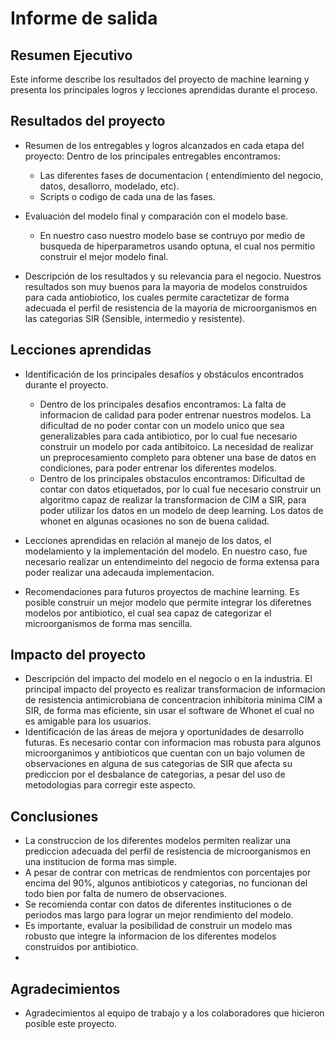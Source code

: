 # Informe de salida

## Resumen Ejecutivo

Este informe describe los resultados del proyecto de machine learning y presenta los principales logros y lecciones aprendidas durante el proceso.

## Resultados del proyecto

- Resumen de los entregables y logros alcanzados en cada etapa del proyecto:
  Dentro de los principales entregables encontramos:
  - Las diferentes fases de documentacion ( entendimiento del negocio, datos, desallorro, modelado, etc).
  - Scripts o codigo de cada una de las fases.
    
- Evaluación del modelo final y comparación con el modelo base.
  - En nuestro caso nuestro modelo base se contruyo por medio de busqueda de hiperparametros usando optuna, el cual nos permitio construir el mejor modelo final.
      
- Descripción de los resultados y su relevancia para el negocio.
  Nuestros resultados son muy buenos para la mayoria de modelos construidos para cada antiobiotico, los cuales permite caractetizar de forma adecuada el perfil de resistencia de la mayoria  de microorganismos en las categorias SIR (Sensible, intermedio y resistente).

## Lecciones aprendidas

- Identificación de los principales desafíos y obstáculos encontrados durante el proyecto.
  - Dentro de los principales desafios encontramos:
    La falta de informacion de calidad para poder entrenar nuestros modelos.
    La dificultad de no poder contar con un modelo unico que sea generalizables para cada antibiotico, por lo cual fue necesario construir un modelo por cada antibitoico.
    La necesidad de realizar un preprocesamiento completo para obtener una base de datos en condiciones, para poder entrenar los diferentes modelos.
  - Dentro de los principales obstaculos encontramos:
    Dificultad de contar con datos etiquetados, por lo cual fue necesario construir un algoritmo capaz de realizar la transformacion de CIM a SIR, para poder utilizar los datos en un modelo de deep learning.
    Los datos de whonet en algunas ocasiones no son de buena calidad.
    
- Lecciones aprendidas en relación al manejo de los datos, el modelamiento y la implementación del modelo.
  En nuestro caso, fue necesario realizar un entendimeinto del negocio de forma extensa para poder realizar una adecauda implementacion.
- Recomendaciones para futuros proyectos de machine learning.
  Es posible construir un mejor modelo que permite integrar los diferetnes modelos por antibiotico, el cual sea capaz de categorizar el microorganismos de forma mas sencilla.

## Impacto del proyecto

- Descripción del impacto del modelo en el negocio o en la industria.
  El principal impacto del proyecto es realizar transformacion de informacion de resistencia antimicrobiana  de concentracion inhibitoria minima CIM a SIR, de forma mas eficiente, sin usar el software de Whonet el cual no es amigable para los usuarios.
- Identificación de las áreas de mejora y oportunidades de desarrollo futuras.
  Es necesario contar con informacion mas robusta para algunos microorganimos y antibioticos  que cuentan con un bajo volumen de observaciones en alguna de sus categorias de SIR que afecta su prediccion por el desbalance de categorias, a pesar del uso de metodologias para corregir este aspecto.

## Conclusiones

- La construccion de los diferentes modelos permiten realizar una prediccion adecuada del perfil de resistencia de microorganismos en una institucion de forma mas simple.
- A pesar de contrar con metricas de rendmientos con porcentajes por encima del 90%, algunos antibioticos y categorias, no funcionan del todo bien por falta de numero de observaciones.
- Se recomienda contar con datos de diferentes instituciones o de periodos mas largo para lograr un mejor rendimiento del modelo.
- Es importante, evaluar la posibilidad de construir un modelo mas robusto que integre la informacion de los diferentes modelos construidos por antibiotico.
- 
## Agradecimientos

- Agradecimientos al equipo de trabajo y a los colaboradores que hicieron posible este proyecto.
